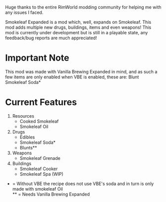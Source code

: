Huge thanks to the entire RimWorld modding community for helping me with any issues I faced.

Smokeleaf Expanded is a mod which, well, expands on Smokeleaf. This mod adds multiple new drugs, buildings, items and even weapons! This mod is currently under development but is still in a playable state, any feedback/bug reports are much appreciated!

# Important Note
This mod was made with Vanilla Brewing Expanded in mind, and as such a few items are only enabled when VBE is enabled, these are:
Blunt
Smokeleaf Soda*

# Current Features
1. Resources
      * Cooked Smokeleaf
      * Smokeleaf Oil
2. Drugs
      * Edibles
      * Smokeleaf Soda*
      * Blunts**
3. Weapons
      * Smokeleaf Grenade
4. Buildings
      * Smokeleaf Cooker
      * Smokeleaf Spa (WIP)

* = Without VBE the recipe does not use VBE's soda and in turn is only made with smokeleaf Oil  
** = Needs Vanilla Brewing Expanded
